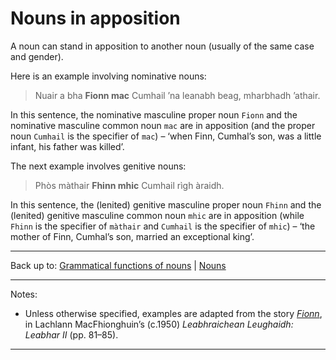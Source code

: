 # Nouns in apposition

A noun can stand in apposition to another noun (usually of the same case and gender).

Here is an example involving nominative nouns:

> Nuair a bha **Fionn mac** Cumhail ’na leanabh beag, mharbhadh ’athair.

In this sentence, the nominative masculine proper noun `Fionn` and the nominative masculine common noun `mac` are in apposition (and the proper noun `Cumhail` is the specifier of `mac`) – ‘when Finn, Cumhal’s son, was a little infant, his father was killed’.

The next example involves genitive nouns:

> Phòs màthair **Fhinn mhic** Cumhail rìgh àraidh.

In this sentence, the (lenited) genitive masculine proper noun `Fhinn` and the (lenited) genitive masculine common noun `mhic` are in apposition (while `Fhinn` is the specifier of `màthair` and `Cumhail` is the specifier of `mhic`) – ‘the mother of Finn, Cumhal’s son, married an exceptional king’.

----

Back up to: [Grammatical functions of nouns](index.md) \| [Nouns](../index.md) 

----

Notes:

- Unless otherwise specified, examples are adapted from the story *[Fionn](../../texts/Fionn.md)*, in Lachlann MacFhionghuin’s (c.1950) *Leabhraichean Leughaidh: Leabhar II* (pp. 81–85).

----
